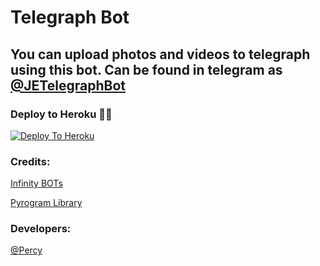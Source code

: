 # Telegraph Bot

## You can upload photos and videos to telegraph using this bot. Can be found in telegram as [@JETelegraphBot](https://t.me/JETelegraphBot)

### Deploy to Heroku 🏃‍♂

[![Deploy To Heroku](https://www.herokucdn.com/deploy/button.svg)](https://heroku.com/deploy?template=https://github.com/ImJanindu/JETelegraphBot)

### Credits:

[Infinity BOTs](https://t.me/Infinity_BOTs)

[Pyrogram Library](https://github.com/pyrogram/pyrogram)

### Developers:

[@Percy](https://t.me/percy_jackson_4)
